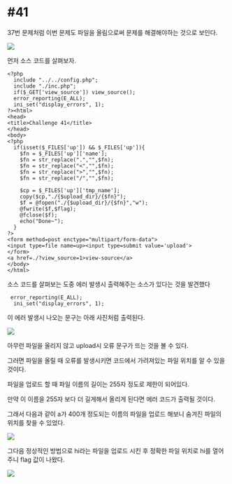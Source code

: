 #41
==

37번 문제처럼 이번 문제도 파일을 올림으로써 문제를 해결해야하는 것으로 보인다.

![](https://postfiles.pstatic.net/MjAyMDAxMThfMTY3/MDAxNTc5MzQ2ODI3MzM3.v0CSHdwrGWRuQWo3upNnyaYsBFocSL0sp6dq0dRLZ78g.9m9M_5GbV_GpMRIV3oZ2Js9Ris1nTS7kTh5mtz6NNqwg.JPEG.rlaeoghks823/K-060.jpg?type=w773)

먼저 소스 코드를 살펴보자.

```
<?php
  include "../../config.php";
  include "./inc.php";
  if($_GET['view_source']) view_source();
  error_reporting(E_ALL);
  ini_set("display_errors", 1);
?><html>
<head>
<title>Challenge 41</title>
</head>
<body>
<?php
  if(isset($_FILES['up']) && $_FILES['up']){
    $fn = $_FILES['up']['name'];
    $fn = str_replace(".","",$fn);
    $fn = str_replace("<","",$fn);
    $fn = str_replace(">","",$fn);
    $fn = str_replace("/","",$fn);

    $cp = $_FILES['up']['tmp_name'];
    copy($cp,"./{$upload_dir}/{$fn}");
    $f = @fopen("./{$upload_dir}/{$fn}","w");
    @fwrite($f,$flag);
    @fclose($f);
    echo("Done~");
  }
?>
<form method=post enctype="multipart/form-data">
<input type=file name=up><input type=submit value='upload'>
</form>
<a href=./?view_source=1>view-source</a>
</body>
</html>
```

소스 코드를 살펴보는 도중 에러 발생시 출력해주는 소스가 있다는 것을 발견했다

```
 error_reporting(E_ALL);
  ini_set("display_errors", 1);
```

이 에러 발생시 나오는 문구는 아래 사진처럼 출력된다.

![](https://postfiles.pstatic.net/MjAyMDAxMThfMjA1/MDAxNTc5MzQ2Nzc3MDIw.hBnIQItoRiiBrXYm-r0ws_xY2WuVKPKKp-7jFARsHzcg.BtQ_qEXMN81ZFRkfKU-pUpf-s74MkO2ERjZEHE7ia6og.JPEG.rlaeoghks823/K-057.jpg?type=w773)

아무런 파일을 올리지 않고 upload시 오류 문구가 뜨는 것을 볼 수 있다.

그러면 파일을 올릴 때 오류를 발생시키면 코드에서 가려져있는 파일 위치를 알 수 있을 것이다.

파일을 업로드 할 때 파일 이름의 길이는 255자 정도로 제한이 되어있다.

만약 이 이름을 255자 보다 더 길게해서 올리게 된다면 에러 코드가 출력될 것이다.

그래서 다음과 같이 a가 400개 정도되는 이름의 파일을 업로드 해보니 숨겨진 파일의 위치를 찾을 수 있었다.

![](https://postfiles.pstatic.net/MjAyMDAxMThfNCAg/MDAxNTc5MzQ2Nzg0Nzc4.0sIMnRaV4pXu42RLa19euIIRxDM49PlV6NqEwS7Uvwcg.kL6pHvD8KU7g8kw62WWRdXB2QtPvTOZ7ztWnqmqUxSwg.JPEG.rlaeoghks823/K-058.jpg?type=w773)

그다음 정상적인 방법으로 hi라는 파일을 업로드 시킨 후 정확한 파일 위치로 hi를 열어주니 flag 값이 나왔다.

![](https://postfiles.pstatic.net/MjAyMDAxMThfMTQ4/MDAxNTc5MzQ2NzkxMjcw.yIDRsyiPym0MSLR-ngjjABFo8gQi5ALka9_I7ZeYXlQg.1Ia3r5bQ5a9bZgptcR4VNWyJo0-sUllcV-zYLmpg8N0g.JPEG.rlaeoghks823/K-059.jpg?type=w773)
